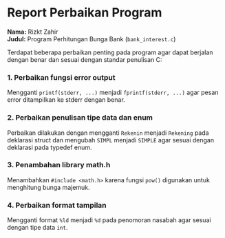 # Report Perbaikan Program

**Nama:** Rizkt Zahir  
**Judul:** Program Perhitungan Bunga Bank (`bank_interest.c`)


Terdapat beberapa perbaikan penting pada program agar dapat berjalan dengan benar dan sesuai dengan standar penulisan C:

### 1. Perbaikan fungsi error output
Mengganti `printf(stderr, ...)` menjadi `fprintf(stderr, ...)` agar pesan error ditampilkan ke stderr dengan benar.

### 2. Perbaikan penulisan tipe data dan enum
Perbaikan dilakukan dengan mengganti `Rekenin` menjadi `Rekening` pada deklarasi struct dan mengubah `SIMPL` menjadi `SIMPLE` agar sesuai dengan deklarasi pada typedef enum.

### 3. Penambahan library math.h
Menambahkan `#include <math.h>` karena fungsi `pow()` digunakan untuk menghitung bunga majemuk.

### 4. Perbaikan format tampilan
Mengganti format `%ld` menjadi `%d` pada penomoran nasabah agar sesuai dengan tipe data `int`.
